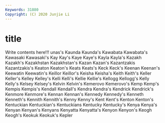 ```yaml
---
Keywords: 31880
Copyright: (C) 2020 Junjie Li
---
```


# title

Write contents here!!!
unas's 
Kaunda 
Kaunda's 
Kawabata 
Kawabata's
Kawasaki 
Kawasaki's 
Kay 
Kay's 
Kaye 
Kaye's 
Kayla 
Kayla's 
Kazakh 
Kazakh's
Kazakhstan 
Kazakhstan's 
Kazan 
Kazan's 
Kazantzakis 
Kazantzakis's 
Keaton 
Keaton's 
Keats 
Keats's
Keck 
Keck's 
Keenan 
Keenan's 
Keewatin 
Keewatin's 
Keillor 
Keillor's 
Keisha 
Keisha's
Keith 
Keith's 
Keller 
Keller's 
Kelley 
Kelley's 
Kelli 
Kelli's 
Kellie 
Kellie's
Kellogg 
Kellogg's 
Kelly 
Kelly's 
Kelsey 
Kelsey's 
Kelvin 
Kelvin's 
Kemerovo 
Kemerovo's
Kemp 
Kemp's 
Kempis 
Kempis's 
Kendall 
Kendall's 
Kendra 
Kendra's 
Kendrick 
Kendrick's
Kenmore 
Kenmore's 
Kennan 
Kennan's 
Kennedy 
Kennedy's 
Kenneth 
Kenneth's 
Kennith 
Kennith's
Kenny 
Kenny's 
Kent 
Kent's 
Kenton 
Kenton's 
Kentuckian 
Kentuckian's 
Kentuckians 
Kentucky
Kentucky's 
Kenya 
Kenya's 
Kenyan 
Kenyan's 
Kenyans 
Kenyatta 
Kenyatta's 
Kenyon 
Kenyon's
Keogh 
Keogh's 
Keokuk 
Keokuk's 
Kepler 
